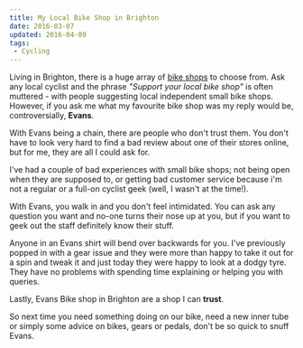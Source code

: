 ```yaml
---
title: My Local Bike Shop in Brighton
date: 2016-03-07
updated: 2016-04-09
tags:
 - Cycling
---
```


<p>Living in Brighton, there is a huge array of <a href="https://goo.gl/maps/9PGYL">bike shops</a> to choose from. Ask any local cyclist and the phrase <em>"Support your local bike shop"</em> is often muttered - with people suggesting local independent small bike shops. However, if you ask me what my favourite bike shop was my reply would be, controversially, <strong>Evans</strong>.</p>

<p>With Evans being a chain, there are people who don't trust them. You don't have to look very hard to find a bad review about one of their stores online, but for me, they are all I could ask for.</p>



<p>I've had a couple of bad experiences with small bike shops; not being open when they are supposed to, or getting bad customer service because i'm not a regular or a full-on cyclist geek (well, I wasn't at the time!).</p>



<p>With Evans, you walk in and you don't feel intimidated. You can ask any question you want and no-one turns their nose up at you, but if you want to geek out the staff definitely know their stuff. </p>



<p>Anyone in an Evans shirt will bend over backwards for you. I've previously popped in with a gear issue and they were more than happy to take it out for a spin and tweak it and just today they were happy to look at a dodgy tyre. They have no problems with spending time explaining or helping you with queries.</p>



<p>Lastly, Evans Bike shop in Brighton are a shop I can <strong>trust</strong>. </p>



<p>So next time you need something doing on our bike, need a new inner tube or simply some advice on bikes, gears or pedals, don't be so quick to snuff Evans.</p>